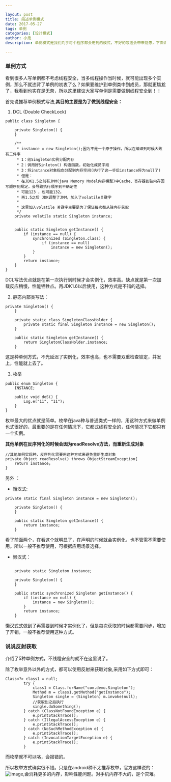 ```yaml
---

layout: post
title: 简述单例模式
date: 2017-05-27
tags: 单例
categories: [设计模式]
author: 小鬼
description: 单例模式是我们几乎每个程序都会用到的模式，不好的写法会带来隐患，下面讲下单例的用法。

---
```


### 单例方式

看到很多人写单例都不考虑线程安全，当多线程操作当时候，就可能出现多个实例，那么不就违背了单例的初衷了么？如果要维护到单例类中到成员，那就更尴尬了，我看到也实在是无奈，所以这里建议大家写单例是需要做到线程安全到！！

首先说推荐单例模式写法,**其目的主要是为了做到线程安全：**

1) DCL (Double CheckLock) 

```
public class Singleton {

    private Singleton() {
    }

    /**
     * instance = new Singleton();因为不是一个原子操作，所以在编译到时候大致有三件事
     * 1：给Singleton实例分配内存
     * 2：调用好Sinleton() 构造函数，初始化成员字段
     * 3：将instance对象指向分配到内存空间(执行了这一步后instance将为null了)
     * 但是：
     * 在JDK1.5之前有JMM(java Memory Model内存模型)中Cache、寄存器到驻内存回写顺序到规定，会导致执行顺序到不确定性
     * 可能123 ，也可能132。
     * 再1.5之后 JDK调整了JMM，加入了volatile关键字
     *
     * 这里加入volatile 关键字主要是为了保证每次都从驻内存获取
     */
    private volatile static Singleton instance;


    public static Singleton getInstance() {
        if (instance == null) {
            synchronized (Singleton.class) {
                if (instance == null)
                    instance = new Singleton();
            }
        }
        return instance;
    }
}
```
DCL写法优点就是在第一次执行到时候才会实例化，效率高。缺点就是第一次加载反应稍慢，性能牺牲点。再JDK1.6以后使用，这种方式是不错的选择。

2) 静态内部类写法：

```
private Singleton() {
    }

    private static class SingletonClassHolder {
        private static final Singleton instance = new Singleton();
    }

    public static Singleton getInstance() {
        return SingletonClassHolder.instance;
    }
```

这是种单例方式，不光延迟了实例化，效率也高，也不需要双重检查锁定，并发上，性能就上去了。

3) 枚举

```
public enum Singleton {
    INSTANCE;

    public void doS() {
        Log.e("11", "11");
    }
}
```
枚举最大的优点就是简单。枚举在java种与普通类式一样的，用这种方式来做单例也式很好的，最重要的是在任何情况下，它都式线程安全的，任何情况下它都只有一个实例。

**其他单例在反序列化的时候会因为readResolve方法，而重新生成对象**
```
//其他单例实现种，反序列化需要用这种方式来避免重新生成对象
private Object readResolve() throws ObjectStreamException{
    return instance;
}
```


另外 ：

* 饿汉式:

```
private static final Singleton instance = new Singleton();

    private Singleton() {
    }

    public static Singleton getInstance() {
        return instance;
    }
```
看了前面两个，在看这个就明显了，在声明的时候就会实例化，也不管需不需要使用。所以一般不推荐使用，可根据应用场景选择。

* 懒汉式：

```

    private static Singleton instance;

    private Singleton() {
    }

    public static synchronized Singleton getInstance() {
        if (instance == null) {
            instance = new Singleton();
        }
        return instance;
    }
```

懒汉式式做到了再需要到时候才实例化了，但是每次获取的时候都需要同步，增加了开销，一般不推荐使用这种方式。


### 说说反射获取

介绍了5种单例方式，不线程安全的就不在这里说了。

除了枚举意外以外的方式，都可以使用反射来获取对象,采用如下方式即可：
```
Class<?> class1 = null;
        try {
            class1 = Class.forName("com.demo.Singleton");
            Method m = class1.getMethod("getInstance");
            Singleton single = (Singleton) m.invoke(null);
            //获取到之后执行
            single.doSomething();
        } catch (ClassNotFoundException e) {
            e.printStackTrace();
        } catch (IllegalAccessException e) {
            e.printStackTrace();
        } catch (NoSuchMethodException e) {
            e.printStackTrace();
        } catch (InvocationTargetException e) {
            e.printStackTrace();
        }
```

而枚举就不可以咯，会报错的。

所以枚举方式确实很不错。只是在android种不太推荐枚举，官方这样说的：
![image](http://img.blog.csdn.net/20160530154046440?watermark/2/text/aHR0cDovL2Jsb2cuY3Nkbi5uZXQv/font/5a6L5L2T/fontsize/400/fill/I0JBQkFCMA==/dissolve/70/gravity/Center),会消耗更多的内存，影响性能问题。对手机内存不大的，是个灾难。